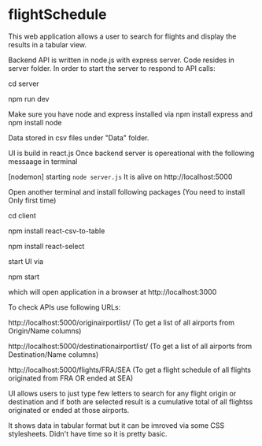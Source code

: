 # flightSchedule
This web application allows a user to search for flights and display the results in a tabular view.

Backend API is written in node.js with express server. Code resides in server folder.
In order to start the server to respond to API calls: 

  cd server
  
  npm run dev
  
Make sure you have node and express installed via npm install express and npm install node

Data stored in csv files under "Data" folder.

UI is build in react.js
Once backend server is opereational with the following messaage in terminal
 
[nodemon] starting `node server.js`
It is alive on http://localhost:5000





Open another terminal and install following packages (You need to install Only first time)



  cd client
  
  npm install react-csv-to-table
  
  npm install  react-select
  

start UI via 

  npm start 
  

which will open application in a browser at http://localhost:3000

To check APIs use following URLs:

http://localhost:5000/originairportlist/ (To get a list of all airports from Origin/Name columns)

http://localhost:5000/destinationairportlist/ (To get a list of all airports from Destination/Name columns)

http://localhost:5000/flights/FRA/SEA  (To get a flight schedule of all flights originated from FRA OR ended at SEA)
                                        
UI allows users to just type few letters to search for any flight origin or destination and if both are selected result is a cumulative total of all flightss originated or ended at those airports. 

It shows data in tabular format but it can be imroved via some CSS stylesheets. Didn't have time so it is pretty basic.


